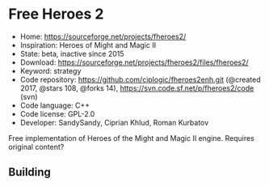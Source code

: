 # Free Heroes 2

- Home: https://sourceforge.net/projects/fheroes2/
- Inspiration: Heroes of Might and Magic II
- State: beta, inactive since 2015
- Download: https://sourceforge.net/projects/fheroes2/files/fheroes2/
- Keyword: strategy
- Code repository: https://github.com/ciplogic/fheroes2enh.git (@created 2017, @stars 108, @forks 14), https://svn.code.sf.net/p/fheroes2/code (svn)
- Code language: C++
- Code license: GPL-2.0
- Developer: SandySandy, Ciprian Khlud, Roman Kurbatov

Free implementation of Heroes of the Might and Magic II engine.
Requires original content?

## Building
